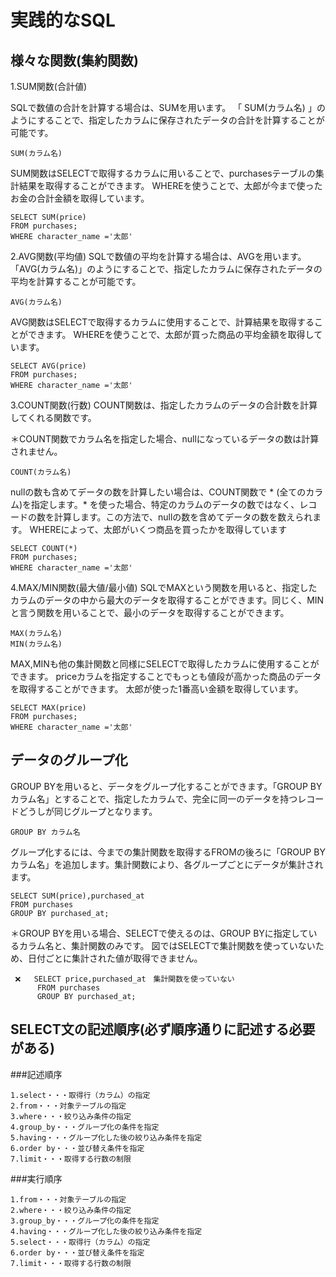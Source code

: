 # 実践的なSQL

## 様々な関数(集約関数)

1.SUM関数(合計値)

SQLで数値の合計を計算する場合は、SUMを用います。
「 SUM(カラム名) 」のようにすることで、指定したカラムに保存されたデータの合計を計算することが可能です。
```
SUM(カラム名)
```
SUM関数はSELECTで取得するカラムに用いることで、purchasesテーブルの集計結果を取得することができます。
WHEREを使うことで、太郎が今まで使ったお金の合計金額を取得しています。
```
SELECT SUM(price)
FROM purchases;
WHERE character_name ='太郎'
```

2.AVG関数(平均値)
SQLで数値の平均を計算する場合は、AVGを用います。
「AVG(カラム名)」のようにすることで、指定したカラムに保存されたデータの平均を計算することが可能です。
```
AVG(カラム名)
```
AVG関数はSELECTで取得するカラムに使用することで、計算結果を取得することができます。
WHEREを使うことで、太郎が買った商品の平均金額を取得しています。
```
SELECT AVG(price)
FROM purchases;
WHERE character_name ='太郎'
```

3.COUNT関数(行数)
COUNT関数は、指定したカラムのデータの合計数を計算してくれる関数です。

＊COUNT関数でカラム名を指定した場合、nullになっているデータの数は計算されません。
```
COUNT(カラム名)
```
nullの数も含めてデータの数を計算したい場合は、COUNT関数で * (全てのカラム)を指定します。* を使った場合、特定のカラムのデータの数ではなく、レコードの数を計算します。この方法で、nullの数を含めてデータの数を数えられます。
WHEREによって、太郎がいくつ商品を買ったかを取得しています
```
SELECT COUNT(*)
FROM purchases;
WHERE character_name ='太郎'
```

4.MAX/MIN関数(最大値/最小値)
SQLでMAXという関数を用いると、指定したカラムのデータの中から最大のデータを取得することができます。同じく、MINと言う関数を用いることで、最小のデータを取得することができます。
```
MAX(カラム名)
MIN(カラム名)
```
MAX,MINも他の集計関数と同様にSELECTで取得したカラムに使用することができます。
priceカラムを指定することでもっとも値段が高かった商品のデータを取得することができます。
太郎が使った1番高い金額を取得しています。
```
SELECT MAX(price)
FROM purchases;
WHERE character_name ='太郎'
```

## データのグループ化
GROUP BYを用いると、データをグループ化することができます。「GROUP BY カラム名」とすることで、指定したカラムで、完全に同一のデータを持つレコードどうしが同じグループとなります。

```
GROUP BY カラム名
```
グループ化するには、今までの集計関数を取得するFROMの後ろに「GROUP BY カラム名」を追加します。集計関数により、各グループごとにデータが集計されます。
```
SELECT SUM(price),purchased_at
FROM purchases
GROUP BY purchased_at;
```
＊GROUP BYを用いる場合、SELECTで使えるのは、GROUP BYに指定しているカラム名と、集計関数のみです。
図ではSELECTで集計関数を使っていないため、日付ごとに集計された値が取得できません。
```
 ❌   SELECT price,purchased_at　集計関数を使っていない
      FROM purchases
      GROUP BY purchased_at;
```


## SELECT文の記述順序(必ず順序通りに記述する必要がある)

###記述順序
```
1.select・・・取得行（カラム）の指定
2.from・・・対象テーブルの指定
3.where・・・絞り込み条件の指定
4.group_by・・・グループ化の条件を指定
5.having・・・グループ化した後の絞り込み条件を指定
6.order by・・・並び替え条件を指定
7.limit・・・取得する行数の制限
```

###実行順序
```
1.from・・・対象テーブルの指定
2.where・・・絞り込み条件の指定
3.group_by・・・グループ化の条件を指定
4.having・・・グループ化した後の絞り込み条件を指定
5.select・・・取得行（カラム）の指定
6.order by・・・並び替え条件を指定
7.limit・・・取得する行数の制限
```






















